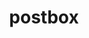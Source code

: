 ---
layout: smileys&emotion
title: postbox
emoji: postbox
permalink: 📮.html
image: assets/img/3moji/postbox.png
---